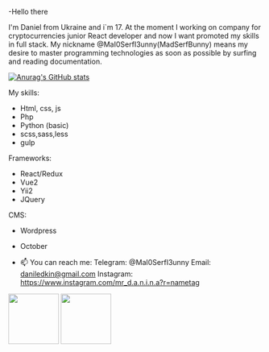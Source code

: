 -Hello there 
 
I'm Daniel from Ukraine and i`m 17. At the moment I working on company for cryptocurrencies junior React developer and now I want promoted my skills in full stack.
My nickname @MaI0SerfI3unny(MadSerfBunny) means my desire to master programming technologies as soon as possible by surfing and reading documentation.

[![Anurag's GitHub stats](https://github-readme-stats.vercel.app/api?username=MaI0SerfI3unny)](https://github.com/anuraghazra/github-readme-stats)

My skills:
- Html, css, js
- Php
- Python (basic)
- scss,sass,less
- gulp

Frameworks:
- React/Redux
- Vue2
- Yii2
- JQuery

CMS:
- Wordpress
- October

- 📫 You can reach me:
    Telegram: @MaI0SerfI3unny
    Email: daniledkin@gmail.com
    Instagram: https://www.instagram.com/mr_d.a.n.i.n.a?r=nametag

<a href="https://media.kyrrex.com/"><img style="height:100px" src="https://i.imgflip.com/5g9gae.gif"></a>
<a href="https://media.kyrrex.com/"><img style="height:100px" src="https://i.imgflip.com/5l3jai.gif"></a>
